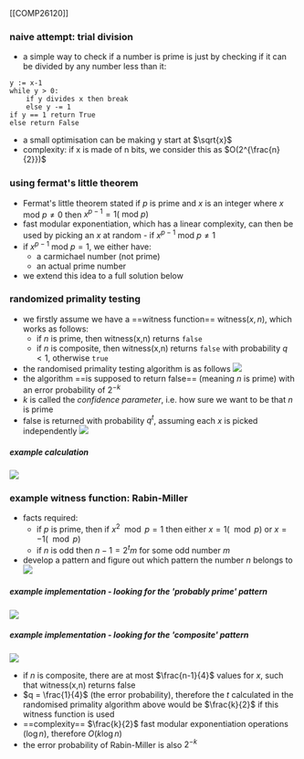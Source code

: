 [[COMP26120]]

### naive attempt: trial division
- a simple way to check if a number is prime is just by checking if it can be divided by any number less than it:
```
y := x-1
while y > 0:
	if y divides x then break
	else y -= 1
if y == 1 return True
else return False
```
- a small optimisation can be making y start at $\sqrt{x}$
- complexity: if x is made of n bits, we consider this as $O(2^{\frac{n}{2}})$

### using fermat's little theorem
- Fermat's little theorem stated if $p$ is prime and $x$ is an integer where $x \text{ mod } p \neq 0$ then $x^{p-1}=1(\text{ mod }p)$
- fast modular exponentiation, which has a linear complexity, can then be used by picking an $x$ at random - if $x^{p-1}\text{ mod }p\neq 1$
- if $x^{p-1}\text{ mod }p = 1$, we either have:
	- a carmichael number (not prime)
	- an actual prime number
- we extend this idea to a full solution below

### randomized primality testing
- we firstly assume we have a ==witness function== $\text{witness}(x,n)$, which works as follows:
	- if $n$ is prime, then witness(x,n) returns `false`
	- if $n$ is composite, then witness(x,n) returns `false` with probability $q<1$, otherwise `true`
- the randomised primality testing algorithm is as follows
![](https://i.imgur.com/p1l7M8Y.png)
- the algorithm ==is supposed to return false== (meaning $n$ is prime) with an error probability of $2^{-k}$
- $k$ is called the *confidence parameter*, i.e. how sure we want to be that $n$ is prime
- false is returned with probability $q^t$, assuming each $x$ is picked independently
![](https://i.imgur.com/OYwVIEq.png)
##### example calculation
![](https://i.imgur.com/nRYaiNp.png)

### example witness  function: Rabin-Miller
- facts required:
	- if $p$ is prime, then if $x^2\mod p =1$ then either $x=1(\mod p)$ or $x=-1(\mod p)$
	- if $n$ is odd then $n-1 = 2^tm$ for some odd number $m$
- develop a pattern and figure out which pattern the number $n$ belongs to
![](https://i.imgur.com/UnVadco.png)
##### example implementation - looking for the 'probably prime' pattern
![](https://i.imgur.com/XqiYxCL.png)
##### example implementation - looking for the 'composite' pattern
![](https://i.imgur.com/4ri1wkT.png)
- if $n$ is composite, there are at most $\frac{n-1}{4}$ values for $x$, such that witness(x,n) returns false
- $q = \frac{1}{4}$ (the error probability), therefore the $t$ calculated in the randomised primality algorithm above would be $\frac{k}{2}$ if this witness function is used
- ==complexity== $\frac{k}{2}$ fast modular exponentiation operations ($\log n$), therefore $O(k\log n)$
- the error probability of Rabin-Miller is also $2^{-k}$
